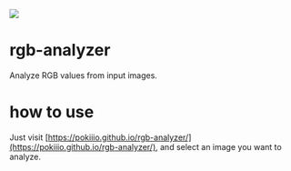 ![](https://lh3.googleusercontent.com/4uSLsF03uDyCTrD2nZKpNY7JmLCNVgwE3o1lWJn-sgh49nhBbEIY48xfZblfKZ81RIxK6wgIewa55cpdCbE5bWiEQew26ctRTW9S2JLkwAPPeaMr3yFVgAhp9QBlJar4Z76wD_3nDlg=s600 "")

# rgb-analyzer
Analyze RGB values from input images.

# how to use

Just visit [https://pokiiio.github.io/rgb-analyzer/](https://pokiiio.github.io/rgb-analyzer/), and select an image you want to analyze. 
